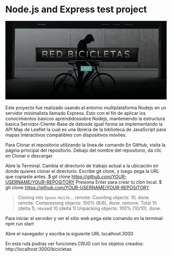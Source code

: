 # Node.js and Express test project

![The console](https://github.com/juankarlos999/projecNodejs/blob/master/red-bicicletas/public/img/page_example.png)


Este proyecto fue realizado usando el entorno multiplataforma Nodejs en un servidor minimalista llamado Express. Esto con el fin de aplicar los conocimientos basicos 
aprendidossobre Nodejs, manteniendo la estructura basica Servidor-Cliente-Base de datosde igual forma se implementando la API Map de Leaflet la cual es una libreria de la biblioteca de JavaScript para mapas interactivos compatibles con dispositivos móviles.




Para Clonar el repositorio utilizando la línea de comando
En GitHub, visita la página principal del repositorio.
Debajo del nombre del repositorio, da clic en Clonar o descargar.

Abre la Terminal.
Cambia el directorio de trabajo actual a la ubicación en donde quieres clonar el directorio.
Escribe git clone, y luego pega la URL que copiaste antes.
$ git clone https://github.com/YOUR-USERNAME/YOUR-REPOSITORY
Presiona Enter para crear tu clon local.
$ git clone https://github.com/YOUR-USERNAME/YOUR-REPOSITORY
> Cloning into `Spoon-Knife`...
> remote: Counting objects: 10, done.
> remote: Compressing objects: 100% (8/8), done.
> remove: Total 10 (delta 1), reused 10 (delta 1)
> Unpacking objects: 100% (10/10), done.

Para iniciar el servidor y ver el sitio web pega este comando en la terminal:
npm run start

Abre el navegador y escribe la siguiente URL localhost:3000

En esta ruta podras ver funciones CRUD con los objetos creados:
http://localhost:3000/bicicletas
